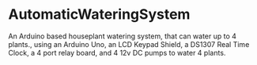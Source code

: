 # AutomaticWateringSystem
An Arduino based houseplant watering system, that can water up to 4 plants., using an Arduino Uno, an LCD Keypad Shield, a DS1307 Real Time Clock, a 4 port relay board, and 4 12v DC pumps to water 4 plants.
